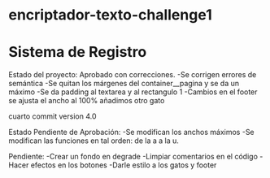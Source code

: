 # encriptador-texto-challenge1

<h1> Sistema de Registro </h1>

Estado del proyecto: Aprobado con correcciones.
-Se corrigen errores de semántica
-Se quitan los márgenes del container\_\_pagina y se da un máximo
-Se da padding al textarea y al rectangulo 1
-Cambios en el footer se ajusta el ancho al 100% añadimos otro gato

cuarto commit version 4.0

Estado
Pendiente de Aprobación:
-Se modifican los anchos máximos
-Se modifican las funciones en tal orden: de la a a la u.

Pendiente:
-Crear un fondo en degrade
-Limpiar comentarios en el código
-Hacer efectos en los botones
-Darle estilo a los gatos y footer
